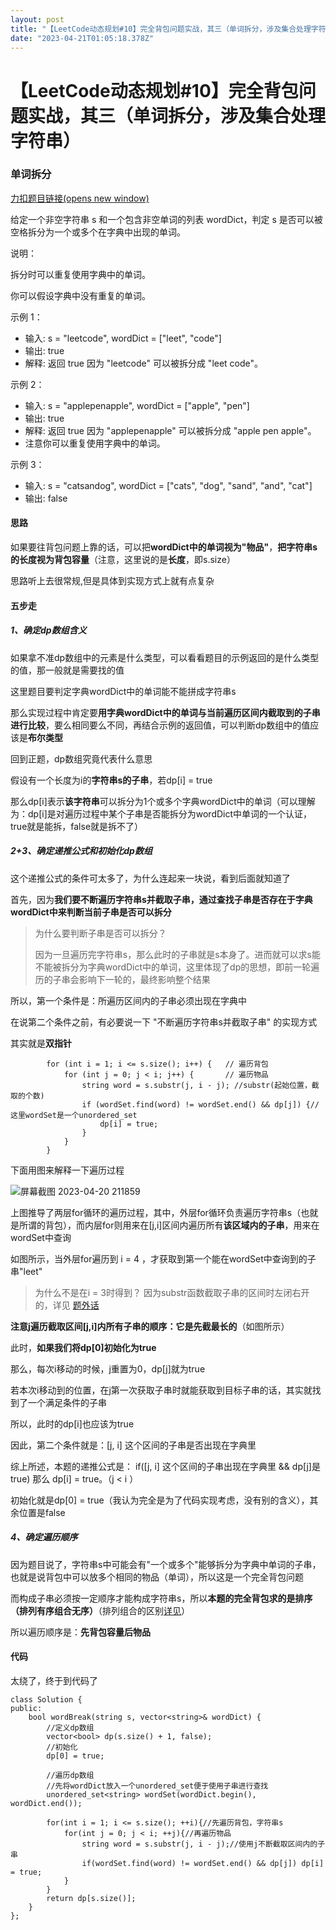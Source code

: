 ```yaml
---
layout: post
title: "【LeetCode动态规划#10】完全背包问题实战，其三（单词拆分，涉及集合处理字符串）"
date: "2023-04-21T01:05:18.378Z"
---
```

【LeetCode动态规划#10】完全背包问题实战，其三（单词拆分，涉及集合处理字符串）
============================================

### 单词拆分

[力扣题目链接(opens new window)](https://leetcode.cn/problems/word-break/)

给定一个非空字符串 s 和一个包含非空单词的列表 wordDict，判定 s 是否可以被空格拆分为一个或多个在字典中出现的单词。

说明：

拆分时可以重复使用字典中的单词。

你可以假设字典中没有重复的单词。

示例 1：

*   输入: s = "leetcode", wordDict = \["leet", "code"\]
*   输出: true
*   解释: 返回 true 因为 "leetcode" 可以被拆分成 "leet code"。

示例 2：

*   输入: s = "applepenapple", wordDict = \["apple", "pen"\]
*   输出: true
*   解释: 返回 true 因为 "applepenapple" 可以被拆分成 "apple pen apple"。
*   注意你可以重复使用字典中的单词。

示例 3：

*   输入: s = "catsandog", wordDict = \["cats", "dog", "sand", "and", "cat"\]
*   输出: false

#### 思路

如果要往背包问题上靠的话，可以把**wordDict中的单词视为"物品"**，**把字符串s的长度视为背包容量**（注意，这里说的是**长度**，即s.size）

思路听上去很常规,但是具体到实现方式上就有点复杂

#### 五步走

##### 1、确定dp数组含义

如果拿不准dp数组中的元素是什么类型，可以看看题目的示例返回的是什么类型的值，那一般就是需要找的值

这里题目要判定字典wordDict中的单词能不能拼成字符串s

那么实现过程中肯定要**用字典wordDict中的单词与当前遍历区间内截取到的子串进行比较**，要么相同要么不同，再结合示例的返回值，可以判断dp数组中的值应该是**布尔类型**

回到正题，dp数组究竟代表什么意思

假设有一个长度为i的**字符串s的子串**，若dp\[i\] = true

那么dp\[i\]表示**该字符串**可以拆分为1个或多个字典wordDict中的单词（可以理解为：dp\[i\]是对遍历过程中某个子串是否能拆分为wordDict中单词的一个认证，true就是能拆，false就是拆不了）

##### 2+3、确定递推公式和初始化dp数组

这个递推公式的条件可太多了，为什么连起来一块说，看到后面就知道了

首先，因为**我们要不断遍历字符串s并截取子串，通过查找子串是否存在于字典wordDict中来判断当前子串是否可以拆分**

> 为什么要判断子串是否可以拆分？
> 
> 因为一旦遍历完字符串s，那么此时的子串就是s本身了。进而就可以求s能不能被拆分为字典wordDict中的单词，这里体现了dp的思想，即前一轮遍历的子串会影响下一轮的，最终影响整个结果

所以，第一个条件是：所遍历区间内的子串必须出现在字典中

在说第二个条件之前，有必要说一下 "不断遍历字符串s并截取子串" 的实现方式

其实就是**双指针**

    		for (int i = 1; i <= s.size(); i++) {   // 遍历背包
                for (int j = 0; j < i; j++) {       // 遍历物品
                    string word = s.substr(j, i - j); //substr(起始位置，截取的个数)
                    if (wordSet.find(word) != wordSet.end() && dp[j]) {//这里wordSet是一个unordered_set
                        dp[i] = true;
                    }
                }
            }
    

下面用图来解释一下遍历过程

![屏幕截图 2023-04-20 211859](https://img2023.cnblogs.com/blog/2382229/202304/2382229-20230420220554426-1838722575.png)

上图推导了两层for循环的遍历过程，其中，外层for循环负责遍历字符串s（也就是所谓的背包），而内层for则用来在\[j,i\]区间内遍历所有**该区域内的子串**，用来在wordSet中查询

如图所示，当外层for遍历到 i = 4 ，才获取到第一个能在wordSet中查询到的子串"leet"

> 为什么不是在i = 3时得到？ 因为substr函数截取子串的区间时左闭右开的，详见 [题外话](https://www.cnblogs.com/DAYceng/p/17201908.html#%E9%A2%98%E5%A4%96%E8%AF%9Dsubstr%E5%87%BD%E6%95%B0)

**注意j遍历截取区间\[j,i\]内所有子串的顺序：它是先截最长的**（如图所示）

此时，**如果我们将dp\[0\]初始化为true**

那么，每次i移动的时候，j重置为0，dp\[j\]就为true

若本次i移动到的位置，在j第一次获取子串时就能获取到目标子串的话，其实就找到了一个满足条件的子串

所以，此时的dp\[i\]也应该为true

因此，第二个条件就是：\[j, i\] 这个区间的子串是否出现在字典里

综上所述，本题的递推公式是： if(\[j, i\] 这个区间的子串出现在字典里 && dp\[j\]是true) 那么 dp\[i\] = true。（j < i ）

初始化就是dp\[0\] = true（我认为完全是为了代码实现考虑，没有别的含义），其余位置是false

##### 4、确定遍历顺序

因为题目说了，字符串s中可能会有"一个或多个"能够拆分为字典中单词的子串，也就是说背包中可以放多个相同的物品（单词），所以这是一个完全背包问题

而构成子串必须按一定顺序才能构成字符串s，所以**本题的完全背包求的是排序（排列有序组合无序）**（排列组合的区别[详见](https://www.cnblogs.com/DAYceng/p/17332269.html#4%E7%A1%AE%E5%AE%9A%E9%81%8D%E5%8E%86%E9%A1%BA%E5%BA%8F)）

所以遍历顺序是：**先背包容量后物品**

#### 代码

太绕了，终于到代码了

    class Solution {
    public:
        bool wordBreak(string s, vector<string>& wordDict) {
            //定义dp数组
            vector<bool> dp(s.size() + 1, false);
            //初始化
            dp[0] = true;
    
            //遍历dp数组
            //先将wordDict放入一个unordered_set便于使用子串进行查找
            unordered_set<string> wordSet(wordDict.begin(), wordDict.end());
    
            for(int i = 1; i <= s.size(); ++i){//先遍历背包，字符串s
                for(int j = 0; j < i; ++j){//再遍历物品
                    string word = s.substr(j, i - j);//使用j不断截取区间内的子串
                    if(wordSet.find(word) != wordSet.end() && dp[j]) dp[i] = true;
                }
            }
            return dp[s.size()];
        }
    };